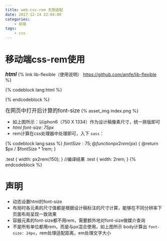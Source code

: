 ```yaml
---
title: web-css-rem 无限适配
date: 2017-12-14 22:04:00
categories:
    - 前端
tags:
    - css
---
```


# 移动端css-rem使用

<big>***html***</big>
{% link lib-flexible（使用说明） https://github.com/amfe/lib-flexible %}

{% codeblock lang:html %}
<!DOCTYPE html>
<html data-dpr="2" lang="zh-cn">
<head>
    <meta charset="UTF-8">
    <meta content="yes" name="apple-mobile-web-app-capable">
    <meta content="yes" name="apple-touch-fullscreen">
    <meta name="x5-fullscreen" content="true">
    <meta name="full-screen" content="yes">
    <meta content="telephone=no,email=no" name="format-detection">
    <meta name="App-Config" content="fullscreen=yes,useHistoryState=yes,transition=yes">
    <meta name="viewport" content="width=device-width, initial-scale=0.5, maximum-scale=0.5, minimum-scale=0.5, user-scalable=no">
    <title>document</title>
    <script src='https://github.com/amfe/lib-flexible'></script>
    <!-- 淘宝提供的适配方式js -->
</head>
<body>
</body>
</html>
{% endcodeblock %}

<big>在网页中打开后计算的font-size</big>
{% asset_img index.png %}

*   如上图所示：以iphon6（750 X 1334）作为设计稿像素尺寸，统一排版即可
*   _html font-size: 75px_
*   rem计算在css处理器中处理即可，入下 `sass`：

{% codeblock lang:sass %}
$fontSize: 75;
@function px2rem($px) {
    @return $px / $fontSize * 1rem;
}

.test { width: px2rem(150); }
//编译结果
.test { width: 2rem; }
{% endcodeblock %}

# 声明

* 动态设置html的font-size
* 布局时各元素的尺寸值都是根据设计稿标注的尺寸计算，能够在不同分辨率下页面布局呈现一致效果
* 容器元素的font-size都不用rem，需要额外地对font-size做媒介查询
* 不是所有单位都用rem，而是与px混合使用，如上图所示 body计算出 `font-size: 24px`，rem处理适配距离，em处理文字大小